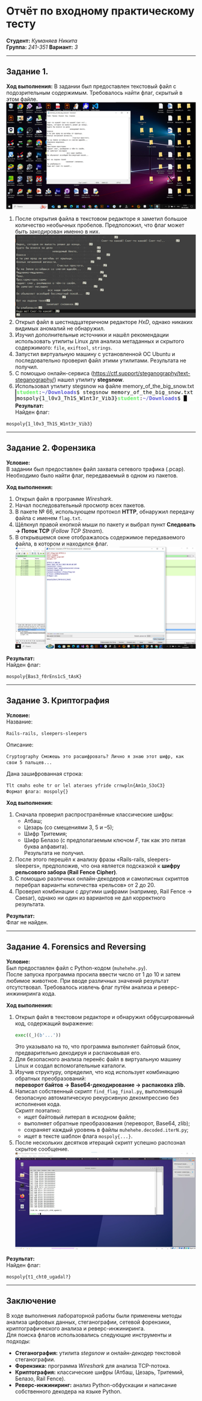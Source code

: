 # Отчёт по входному практическому тесту    
**Студент:** *Куманяев Никита*  
**Группа:** *241-351* 
**Вариант:** *3*  

---

## Задание 1.


**Ход выполнения:**
В задании был предоставлен текстовый файл с подозрительным содержимым. Требовалось найти флаг, скрытый в этом файле.
![Зад. 1 Скрин. 1](https://github.com/OakimPala/CTF/blob/main/%D0%A1%D0%BA%D1%80%D0%B8%D0%BD%D1%88%D0%BE%D1%82%D1%8B%20CTF/%D0%A0%D0%B0%D0%B1%D0%BE%D1%82%D0%B0%201/%D0%97%D0%B0%D0%B4%D0%B0%D0%BD%D0%B8%D0%B51/%D0%A1%D0%BD%D0%B8%D0%BC%D0%BE%D0%BA%20%D1%8D%D0%BA%D1%80%D0%B0%D0%BD%D0%B0%202025-10-09%20215416.jpg?raw=true)
1. После открытия файла в текстовом редакторе я заметил большое количество необычных пробелов. Предположил, что флаг может быть закодирован именно в них.
![Зад. 1 Скрин. 2](https://github.com/OakimPala/CTF/blob/main/%D0%A1%D0%BA%D1%80%D0%B8%D0%BD%D1%88%D0%BE%D1%82%D1%8B%20CTF/%D0%A0%D0%B0%D0%B1%D0%BE%D1%82%D0%B0%201/%D0%97%D0%B0%D0%B4%D0%B0%D0%BD%D0%B8%D0%B51/%D0%A1%D0%BD%D0%B8%D0%BC%D0%BE%D0%BA%20%D1%8D%D0%BA%D1%80%D0%B0%D0%BD%D0%B0%202025-10-09%20230649.jpg?raw=true)
2. Открыл файл в шестнадцатеричном редакторе *HxD*, однако никаких видимых аномалий не обнаружил.
3. Изучил дополнительные источники и нашёл рекомендации использовать утилиты Linux для анализа метаданных и скрытого содержимого: `file`, `exiftool`, `strings`.
4. Запустил виртуальную машину с установленной ОС Ubuntu и последовательно проверил файл этими утилитами. Результата не получил.
5. С помощью онлайн-сервиса (https://ctf.support/steganography/text-steganography/) нашел утилиту **stegsnow**.
6. Использовал утилиту stegsnow на файле memory_of_the_big_snow.txt
![Зад. 1 Скрин. 3](https://github.com/OakimPala/CTF/blob/main/%D0%A1%D0%BA%D1%80%D0%B8%D0%BD%D1%88%D0%BE%D1%82%D1%8B%20CTF/%D0%A0%D0%B0%D0%B1%D0%BE%D1%82%D0%B0%201/%D0%97%D0%B0%D0%B4%D0%B0%D0%BD%D0%B8%D0%B51/%D0%A1%D0%BD%D0%B8%D0%BC%D0%BE%D0%BA%20%D1%8D%D0%BA%D1%80%D0%B0%D0%BD%D0%B0%202025-10-10%20232635.jpg?raw=true)
**Результат:**  
Найден флаг:

```
mospoly{1_l0v3_Th1S_W1nt3r_Vib3}
```

---

## Задание 2. Форензика

**Условие:**  
В задании был предоставлен файл захвата сетевого трафика (.pcap). Необходимо было найти флаг, передаваемый в одном из пакетов.

**Ход выполнения:**

1. Открыл файл в программе *Wireshark*.
2. Начал последовательный просмотр всех пакетов.
3. В пакете № 66, использующем протокол **HTTP**, обнаружил передачу файла с именем `flag.txt`.
4. Щёлкнул правой кнопкой мыши по пакету и выбрал пункт **Следовать → Поток TCP** (*Follow TCP Stream*).
5. В открывшемся окне отображалось содержимое передаваемого файла, в котором и находился флаг.
![Зад. 2 Скрин. 1](https://github.com/OakimPala/CTF/blob/main/%D0%A1%D0%BA%D1%80%D0%B8%D0%BD%D1%88%D0%BE%D1%82%D1%8B%20CTF/%D0%A0%D0%B0%D0%B1%D0%BE%D1%82%D0%B0%201/%D0%97%D0%B0%D0%B4%D0%B0%D0%BD%D0%B8%D0%B5%203/%D0%A1%D0%BD%D0%B8%D0%BC%D0%BE%D0%BA%20%D1%8D%D0%BA%D1%80%D0%B0%D0%BD%D0%B0%202025-10-10%20013224.jpg?raw=true)

**Результат:**  
Найден флаг:

```
mospoly{Bas3_f0rEns1cS_tAsK}
```

---

## Задание 3. Криптография

**Условие:**  
Название:
```
Rails-rails, sleepers-sleepers
```
Описание:
```
Cryptography Сможешь это расшифровать? Лично я знаю этот шифр, как свои 5 пальцев...
```

Дана зашифрованная строка:

```
Tlt cmahs eohe tr or lel ateraes yfride crnwpln{Am1o_S3oC3}
Формат флага: mospoly{}
```

**Ход выполнения:**

1. Сначала проверил распространённые классические шифры:
   - Атбаш;
   - Цезарь (со смещениями 3, 5 и –5);
   - Шифр Тритемия;
   - Шифр Белазо (с предполагаемым ключом *F*, так как это пятая буква алфавита).  
     Результата не получил.
2. После этого перешёл к анализу фразы «Rails-rails, sleepers-sleepers», предположив, что она является подсказкой к **шифру рельсового забора (Rail Fence Cipher)**.
3. С помощью различных онлайн-декодеров и самописных скриптов перебрал варианты количества «рельсов» от 2 до 20.
4. Проверил комбинации с другими шифрами (например, Rail Fence → Caesar), однако ни один из вариантов не дал корректного результата.

**Результат:**  
Флаг не найден.  

---

## Задание 4. Forensics and Reversing

**Условие:**  
Был предоставлен файл с Python-кодом (`muhehehe.py`).  
После запуска программа просила ввести число от 1 до 10 и затем любимое животное. При вводе различных значений результат отсутствовал. Требовалось извлечь флаг путём анализа и реверс-инжиниринга кода.

**Ход выполнения:**

1. Открыл файл в текстовом редакторе и обнаружил обфусцированный код, содержащий выражение:
   ```python
   exec((_)(b'...'))
   ```
   Это указывало на то, что программа выполняет байтовый блок, предварительно декодируя и распаковывая его.
2. Для безопасного анализа перенёс файл в виртуальную машину Linux и создал вспомогательные каталоги.
3. Изучив структуру, определил, что код использует комбинацию обратных преобразований:  
   **переворот байтов → Base64-декодирование → распаковка zlib.**
4. Написал собственный скрипт `find_flag_final.py`, выполняющий безопасную автоматическую рекурсивную декомпрессию без исполнения кода.  
   Скрипт поэтапно:
   - ищет байтовый литерал в исходном файле;
   - выполняет обратные преобразования (переворот, Base64, zlib);
   - сохраняет каждый уровень в файлы `muhehehe.decoded.iterN.py`;
   - ищет в тексте шаблон флага `mospoly{...}`.
5. После нескольких десятков итераций скрипт успешно распознал скрытое сообщение.
![Зад. 4 Скрин. 1](https://github.com/OakimPala/CTF/blob/main/%D0%A1%D0%BA%D1%80%D0%B8%D0%BD%D1%88%D0%BE%D1%82%D1%8B%20CTF/%D0%A0%D0%B0%D0%B1%D0%BE%D1%82%D0%B0%201/%D0%97%D0%B0%D0%B4%D0%B0%D0%BD%D0%B8%D0%B5%204/%D0%A1%D0%BD%D0%B8%D0%BC%D0%BE%D0%BA%20%D1%8D%D0%BA%D1%80%D0%B0%D0%BD%D0%B0%202025-10-10%20230416.jpg?raw=true)

**Результат:**  
Найден флаг:

```
mospoly{t1_cht0_ugadal?}
```

---

## Заключение

В ходе выполнения лабораторной работы были применены методы анализа цифровых данных, стеганографии, сетевой форензики, криптографического анализа и реверс-инжиниринга.  
Для поиска флагов использовались следующие инструменты и подходы:

- **Стеганография:** утилита *stegsnow* и онлайн-декодер текстовой стеганографии.  
- **Форензика:** программа *Wireshark* для анализа TCP-потока.  
- **Криптография:** классические шифры (Атбаш, Цезарь, Тритемий, Белазо, Rail Fence).  
- **Реверс-инжиниринг:** анализ Python-обфускации и написание собственного декодера на языке Python.




